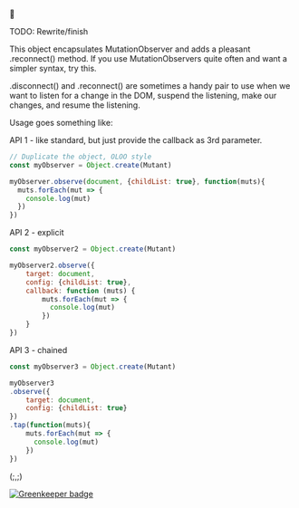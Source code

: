 🐢

TODO: Rewrite/finish

This object encapsulates MutationObserver and adds a pleasant .reconnect() method. If you use MutationObservers quite often and want a simpler syntax, try this.

.disconnect() and .reconnect() are sometimes a handy pair to use when we want to listen for a change in the DOM, suspend the listening, make our changes, and resume the listening.

 
Usage goes something like:

API 1 - like standard, but just provide the callback as 3rd parameter.
```js
// Duplicate the object, OLOO style
const myObserver = Object.create(Mutant)

myObserver.observe(document, {childList: true}, function(muts){
  muts.forEach(mut => {
    console.log(mut)
  })
})
```

API 2 - explicit
```js
const myObserver2 = Object.create(Mutant)

myObserver2.observe({
    target: document,
    config: {childList: true},
    callback: function (muts) {
        muts.forEach(mut => {
          console.log(mut)
        })
    }
})
```

API 3 - chained
```js
const myObserver3 = Object.create(Mutant)

myObserver3
.observe({
    target: document,
    config: {childList: true}
})
.tap(function(muts){
    muts.forEach(mut => {
      console.log(mut)
    })
})
```

(;,;)



[![Greenkeeper badge](https://badges.greenkeeper.io/EirikBirkeland/cth-mutant.svg)](https://greenkeeper.io/)